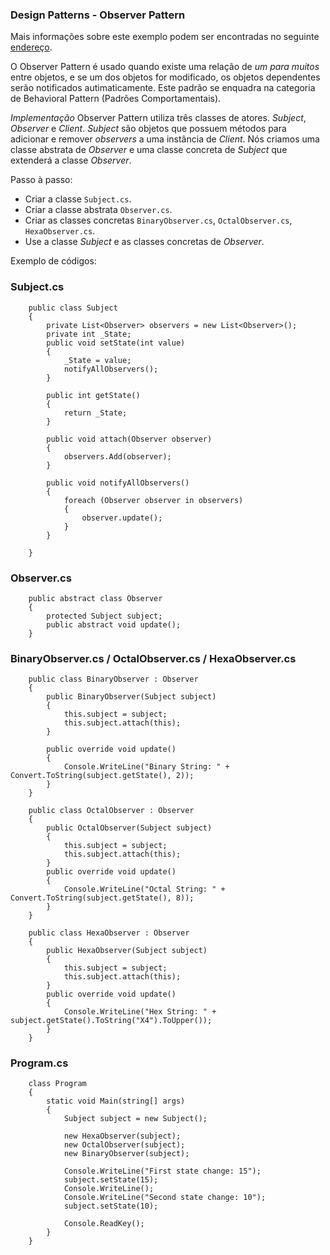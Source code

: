 ﻿### Design Patterns - Observer Pattern

Mais informações sobre este exemplo podem ser encontradas no seguinte [endereço](https://www.tutorialspoint.com/design_pattern/observer_pattern.htm).

O Observer Pattern é usado quando existe uma relação de _um para muitos_ entre objetos, e se um dos objetos for modificado, os objetos dependentes serão notificados autimaticamente. Este padrão se enquadra na categoria de Behavioral Pattern (Padrões Comportamentais).

_Implementação_
Observer Pattern utiliza três classes de atores. _Subject_, _Observer_ e _Client_. _Subject_ são objetos que possuem métodos para adicionar e remover _observers_ a uma instância de _Client_.
Nós criamos uma classe abstrata de _Observer_ e uma classe concreta de _Subject_ que extenderá a classe _Observer_.

Passo à passo:
 * Criar a classe `Subject.cs`.
 * Criar a classe abstrata `Observer.cs`.
 * Criar as classes concretas `BinaryObserver.cs`, `OctalObserver.cs`, `HexaObserver.cs`.
 * Use a classe _Subject_ e as classes concretas de _Observer_.


Exemplo de códigos:

### Subject.cs
```
    public class Subject
    {
        private List<Observer> observers = new List<Observer>();
        private int _State;
        public void setState(int value)
        {
            _State = value;
            notifyAllObservers();
        }
        
        public int getState()
        {
            return _State;
        }

        public void attach(Observer observer)
        {
            observers.Add(observer);
        }

        public void notifyAllObservers()
        {
            foreach (Observer observer in observers)
            {
                observer.update();
            }
        }

    }
```

### Observer.cs
```
    public abstract class Observer
    {
        protected Subject subject;
        public abstract void update();
    }
```

### BinaryObserver.cs / OctalObserver.cs / HexaObserver.cs
```
    public class BinaryObserver : Observer
    {
        public BinaryObserver(Subject subject)
        {
            this.subject = subject;
            this.subject.attach(this);
        }

        public override void update()
        {
            Console.WriteLine("Binary String: " + Convert.ToString(subject.getState(), 2));
        }
    }

	public class OctalObserver : Observer
    {
        public OctalObserver(Subject subject)
        {
            this.subject = subject;
            this.subject.attach(this);
        }
        public override void update()
        {
            Console.WriteLine("Octal String: " + Convert.ToString(subject.getState(), 8));
        }
    }

	public class HexaObserver : Observer
    {
        public HexaObserver(Subject subject)
        {
            this.subject = subject;
            this.subject.attach(this);
        }
        public override void update()
        {
            Console.WriteLine("Hex String: " + subject.getState().ToString("X4").ToUpper());
        }
    }
```

### Program.cs
```
    class Program
    {
        static void Main(string[] args)
        {
            Subject subject = new Subject();

            new HexaObserver(subject);
            new OctalObserver(subject);
            new BinaryObserver(subject);

            Console.WriteLine("First state change: 15");
            subject.setState(15);
            Console.WriteLine();
            Console.WriteLine("Second state change: 10");
            subject.setState(10);

            Console.ReadKey();
        }
    }
```